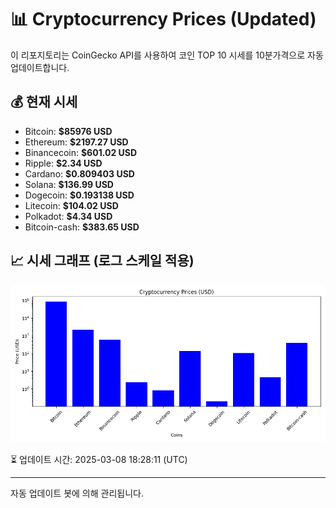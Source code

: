 
# 📊 Cryptocurrency Prices (Updated)

이 리포지토리는 CoinGecko API를 사용하여 코인 TOP 10 시세를 10분가격으로 자동 업데이트합니다.

## 💰 현재 시세
- Bitcoin: **$85976 USD**
- Ethereum: **$2197.27 USD**
- Binancecoin: **$601.02 USD**
- Ripple: **$2.34 USD**
- Cardano: **$0.809403 USD**
- Solana: **$136.99 USD**
- Dogecoin: **$0.193138 USD**
- Litecoin: **$104.02 USD**
- Polkadot: **$4.34 USD**
- Bitcoin-cash: **$383.65 USD**

## 📈 시세 그래프 (로그 스케일 적용)
![Crypto Prices](crypto_prices.png)

⏳ 업데이트 시간: 2025-03-08 18:28:11 (UTC)

---
자동 업데이트 봇에 의해 관리됩니다.
